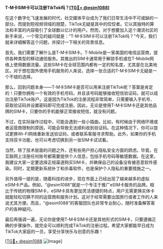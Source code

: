 **T-M卡SIM卡可以注册TikTok吗？[[TG💪+ @esim1088](https://t.me/s/esim1088)]**

在这个数字化飞速发展的时代，社交媒体平台成为了我们日常生活中不可或缺的一部分。而提到短视频领域的翘楚，TikTok无疑是其中的佼佼者。它以其独特的算法和丰富的内容吸引了全球数以亿计的用户。然而，对于想要加入这个潮流社区的新手来说，一个常见的疑问就是：“T-M卡SIM卡可以注册TikTok吗？”今天，我们就来详细解答这个问题，并探讨一下相关的背景信息。

首先，我们需要了解什么是T-M卡SIM卡。T-Mobile是一家美国的电信运营商，提供各种类型的移动通信服务。其推出的SIM卡通常用于解锁手机或在T-Mobile网络上使用数据流量。这些SIM卡在全球范围内都有一定的知名度，尤其是在北美地区。对于想在国外使用手机服务的人来说，选择一张合适的T-M卡SIM卡无疑是一个不错的选择。

那么，回到问题本身——T-M卡SIM卡是否可以用来注册TikTok呢？答案是肯定的！只要你拥有一个有效的手机号码，并且该号码能够接收短信验证码，就可以成功注册TikTok账户。这是因为TikTok的注册流程非常简单，只需要输入手机号、获取验证码并设置密码即可完成注册。因此，无论是使用T-M卡SIM卡还是其他品牌的SIM卡，只要你的手机能够正常接收短信，就没有问题。

不过，在实际操作过程中，可能会遇到一些小插曲。比如，有时候由于网络环境或者运营商限制的原因，可能会导致无法顺利收到验证码。在这种情况下，你可以尝试更换Wi-Fi网络重新发送验证码，或者联系客服寻求帮助。此外，如果你的手机支持双卡功能，也可以考虑切换到另一张SIM卡试试看。

当然，除了技术层面的问题之外，还有些用户担心隐私安全方面的顾虑。毕竟，在互联网上注册任何账号都需要提供个人信息，包括手机号码等敏感数据。在这里，我建议大家一定要选择正规渠道购买SIM卡，并确保自己的设备没有被恶意软件感染。同时，定期更新系统补丁和杀毒软件，也是保护个人隐私的重要措施之一。

另外值得一提的是，随着科技的进步，现在市面上已经出现了越来越多的虚拟eSIM卡产品。例如，“@esim1088”就是一个专注于推广eSIM卡服务的品牌。相比于传统的物理SIM卡，eSIM卡具有更加灵活便捷的特点，用户无需更换实体卡就能轻松切换不同的运营商和服务计划。这对于经常需要出国旅行或者工作的人来说尤其方便。而且，“@esim1088”的客服团队也非常专业耐心，随时准备解答客户的各种疑问。

最后再强调一遍，无论你是使用T-M卡SIM卡还是其他形式的SIM卡，只要遵循正确的步骤操作，就完全可以顺利完成TikTok的注册过程。希望大家都能早日成为TikTok大家庭的一员，享受分享快乐与创意的乐趣！

[[TG💪+ @esim1088](https://t.me/s/esim1088) ![Image](https://i.postimg.cc/4NQfJmqS/Snipaste-2025-05-13-00-14-12.png)]